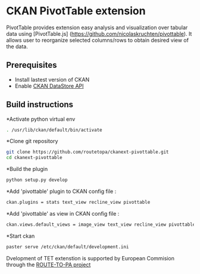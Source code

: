 # CKAN PivotTable extension 

PivotTable provides extension easy analysis and visualization over tabular data using [PivotTable.js]    (https://github.com/nicolaskruchten/pivottable). 
It allows user to reorganize selected columns/rows to obtain desired view of the data.

## Prerequisites

* Install lastest version of CKAN 
* Enable [CKAN DataStore API](http://docs.ckan.org/en/latest/maintaining/datastore.html#the-datastore-api)

## Build instructions 

*Activate python virtual env 

```sh
. /usr/lib/ckan/default/bin/activate
```

*Clone git repository

```sh
git clone https://github.com/routetopa/ckanext-pivottable.git
cd ckanext-pivottable
```

*Build the plugin

```sh
python setup.py develop
```

*Add 'pivottable' plugin to CKAN config file :
```sh
ckan.plugins = stats text_view recline_view pivottable
```

*Add 'pivottable' as view in CKAN config file :
```sh
ckan.views.default_views = image_view text_view recline_view pivottable
```

*Start ckan
```sh
paster serve /etc/ckan/default/development.ini
```


Dvelopment of TET extenstion is supported by European Commision through the [ROUTE-TO-PA project](http://routetopa.eu/) 
